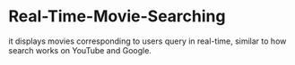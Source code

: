 # Real-Time-Movie-Searching

it displays movies corresponding to users query in real-time, similar to how search works on YouTube and Google.
